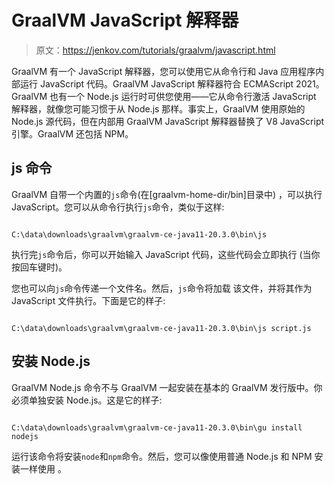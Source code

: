 # GraalVM JavaScript 解释器

> 原文：<https://jenkov.com/tutorials/graalvm/javascript.html>

GraalVM 有一个 JavaScript 解释器，您可以使用它从命令行和 Java 应用程序内部运行 JavaScript 代码。GraalVM JavaScript 解释器符合 ECMAScript 2021。GraalVM 也有一个 Node.js 运行时可供您使用——它从命令行激活 JavaScript 解释器，就像您可能习惯于从 Node.js 那样。事实上，GraalVM 使用原始的 Node.js 源代码，但在内部用 GraalVM JavaScript 解释器替换了 V8 JavaScript 引擎。GraalVM 还包括 NPM。

## js 命令

GraalVM 自带一个内置的`js`命令(在[graalvm-home-dir/bin]目录中) ，可以执行 JavaScript。您可以从命令行执行`js`命令，类似于这样:

```

C:\data\downloads\graalvm\graalvm-ce-java11-20.3.0\bin\js

```

执行完`js`命令后，你可以开始输入 JavaScript 代码，这些代码会立即执行 (当你按回车键时)。

您也可以向`js`命令传递一个文件名。然后，`js`命令将加载 该文件，并将其作为 JavaScript 文件执行。下面是它的样子:

```

C:\data\downloads\graalvm\graalvm-ce-java11-20.3.0\bin\js script.js

```

## 安装 Node.js

GraalVM Node.js 命令不与 GraalVM 一起安装在基本的 GraalVM 发行版中。你必须单独安装 Node.js。这是它的样子:

```

C:\data\downloads\graalvm\graalvm-ce-java11-20.3.0\bin\gu install nodejs

```

运行该命令将安装`node`和`npm`命令。然后，您可以像使用普通 Node.js 和 NPM 安装一样使用 。